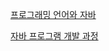 [프로그래밍 언어와 자바](https://low-cycle-7ae.notion.site/ac4d5e39f21440dca522bd19a550c1e0?pvs=4)

[자바 프로그램 개발 과정](https://low-cycle-7ae.notion.site/63fbece9d7354ef4adf63017ca862a11?pvs=4)
